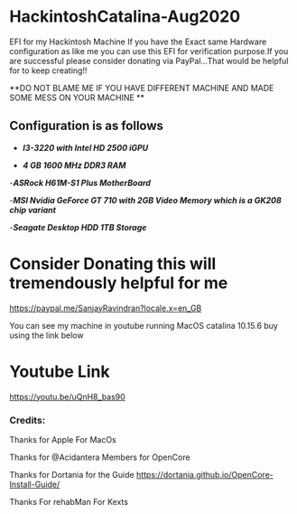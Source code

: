 # HackintoshCatalina-Aug2020
EFI for my Hackintosh Machine
If you have the Exact same Hardware configuration as like me you can use this EFI for verification purpose.If you are successful please consider donating via PayPal...That would be helpful for to keep creating!!

**DO NOT BLAME ME IF YOU HAVE DIFFERENT MACHINE AND MADE SOME MESS ON YOUR MACHINE **

## Configuration is as follows ##

 - ***I3-3220 with Intel HD 2500 iGPU***
 
- ***4 GB 1600 MHz DDR3 RAM***
 
-***ASRock H61M-S1 Plus MotherBoard***
 
-***MSI Nvidia GeForce GT 710 with 2GB Video Memory which is a GK208 chip variant***
 
-***Seagate Desktop HDD 1TB Storage***
 
 # Consider Donating this will tremendously helpful for me

https://paypal.me/SanjayRavindran?locale.x=en_GB

You can see my machine in youtube running MacOS catalina 10.15.6 buy using the link below
# Youtube Link
https://youtu.be/uQnH8_bas90



### Credits:

Thanks for Apple For MacOs

Thanks for @Acidantera Members for OpenCore

Thanks for Dortania for the Guide https://dortania.github.io/OpenCore-Install-Guide/

Thanks For rehabMan For Kexts
